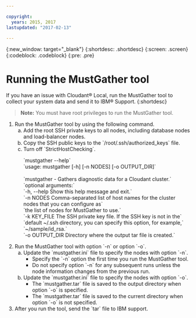 ```yaml
---

copyright:
  years: 2015, 2017
lastupdated: "2017-02-13"

---
```


{:new_window: target="_blank"}
{:shortdesc: .shortdesc}
{:screen: .screen}
{:codeblock: .codeblock}
{:pre: .pre}

# Running the MustGather tool

If you have an issue with Cloudant&reg; Local, run the MustGather
tool to collect your system data and send it to IBM&reg; Support.
{:shortdesc}

>   **Note:** You must have root privileges to run the MustGather tool.

<ol>
<li>Run the MustGather tool by using the following command.
<ol type=a>
<li>Add the root SSH private keys to all nodes, including
        database nodes and load-balancer nodes.</li>
<li>Copy the SSH public keys to the
        `/root/.ssh/authorized_keys` file.</li>
<li>Turn off `StrictHostChecking`.
<p>`mustgather --help`<br>
    `usage: mustgather [-h] [-n NODES] [-o OUTPUT_DIR]`<br>
                   <br>
    `mustgather - Gathers diagnostic data for a Cloudant cluster.`<br>
    `optional arguments:`<br>
    `-h, --help       Show this help message and exit.`<br>
    `-n  NODES        Comma-separated list of host names for the cluster nodes that you can configure as`<br>
                    `the list of nodes for MustGather to use.`<br>
    `-k KEY_FILE      The SSH private key file. If the SSH key is not in the` <br>
                    `default ~/.ssh directory, you can specify this option, for example,` <br>
                    `~/sample/id_rsa.`<br>
    `-o  OUTPUT_DIR   Directory where the output tar file is created.`</p></li></ol>
</li>
<li>Run the MustGather tool with option `-n` or option `-o`.

<ol type=a>
<li>Update the `mustgather.ini` file to specify the nodes with
        option `-n`. 
<ul><li>Specify the `-n` option the first time you run the
            MustGather tool.</li>
<li>Do not specify option `-n` for any subsequent runs
            unless the node information changes from the previous
            run.</li></ul>
</li>
<li>Update the `mustgather.ini` file to specify the nodes with
        option `-o`.
<ul><li>The `mustgather.tar` file is saved to the output
           directory when option `-o` is specified.</li>
<li>The `mustgather.tar` file is saved to the current
            directory when option `-o` is not specified.</li></ul></li></ol>
<li>After you run the tool, send the `tar` file to IBM support.</li>
</ol>

